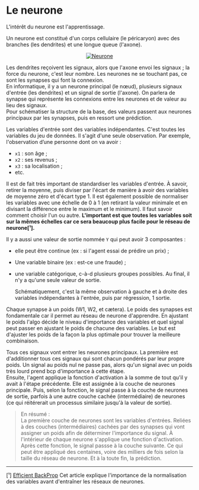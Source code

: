 # **Le neurone**

L'intérêt du neurone est l'apprentissage.   

Un neurone est constitué d'un corps cellulaire (le péricaryon) avec des branches (les dendrites) et une longue queue (l'axone).
<div align="center">
    <a href="../../other/perceptron"><img src="../../img/neurone.avif" alt="Neurone" title="Neurone"></a>
</div>

Les dendrites reçoivent les signaux, alors que l'axone envoi les signaux ; la force du neurone, c'est leur nombre. Les neurones ne se touchant pas, ce sont les synapses qui font la connexion.  
En informatique, il y a un neurone principal (le nœud), plusieurs signaux d'entrée (les dendrites) et un signal de sortie (l'axone). On parlera de synapse qui représente les connexions entre les neurones et de valeur au lieu des signaux.  
Pour schématiser la structure de la base, des valeurs passent aux neurones principaux par les synapses, puis en ressort une prédiction.  

Les variables d'entrée sont des variables indépendantes. C'est toutes les variables du jeu de données. Il s'agit d'une seule observation. Par exemple, l'observation d’une personne dont on va avoir :

* `x1` : son âge ;
* `x2` : ses revenus ;
* `x3` : sa localisation ; 
* etc.  

Il est de fait très important de standardiser les variables d'entrée. À savoir, retirer la moyenne, puis diviser par l'écart de manière à avoir des variables de moyenne zéro et d'écart type 1. Il est également possible de normaliser les variables avec une échelle de 0 à 1 (en retirant la valeur minimale et en divisant la différence entre le maximum et le minimum). Il faut savoir comment choisir l'un ou autre. **L'important est que toutes les variables soit sur la mêmes échelles car ce sera beaucoup plus facile pour le réseau de neurone[¹].** 

Il y a aussi une valeur de sortie nommée `Y` qui peut avoir 3 composantes : 
* elle peut être continue (ex : si l'agent essai de prédire un prix) ;  
* Une variable binaire (ex : est-ce une fraude) ;  
* une variable catégorique, c-à-d plusieurs groupes possibles.
Au final, il n'y a qu'une seule valeur de sortie.  

    Schématiquement, c'est la même observation à gauche et à droite des variables indépendantes à l'entrée, puis par régression, 1 sortie.

Chaque synapse à un poids (W1, W2, et cætera). Le poids des synapses est fondamentale car il permet au réseau de neurone d'apprendre. En ajustant le poids l'algo décide le niveau d'importance des variables et quel signal peut passer en ajustant le poids de chacune des variables. Le but est d'ajuster les poids de la façon la plus optimale pour trouver la meilleure combinaison. 

Tous ces signaux vont entrer les neurones principaux. La première est d'additionner tous ces signaux qui sont chacun pondérés par leur propre poids. Un signal au poids nul ne passe pas, alors qu'un signal avec un poids très lourd prend bcp d'importance à cette étape.  
Ensuite, l'agent applique la fonction d'activation à la somme de tout qu'il y avait à l'étape précédente. Elle est assignée à la couche de neurones principale.
Puis, selon la fonction, le signal passe à la couche de neurones de sortie, parfois à une autre couche cachée (intermédiaire) de neurones (ce qui réitérerait un processus similaire jusqu'à la valeur de sortie).  

> En résumé :  
La première couche de neurones sont les variables d'entrées. Reliées à des couches (intermédiaires) cachées par des synapses qui vont assigner un poids afin de déterminer l'importance du signal. À l'intérieur de chaque neurone s'applique une fonction d'activation. Après cette fonction, le signal passse à la couche suivante. Ce qui peut être appliqué des centaines, voire des milliers de fois selon la taille du réseau de neurone. Et à la toute fin, la prédiction.
___
[¹] [Efficient BackProp](https://yann.lecun.com/exdb.public/pdf/lecun-98b.pdf) Cet article explique l'importance de la normalisation des variables avant d'entraîner les réseaux de neurones.